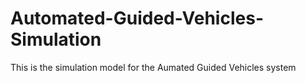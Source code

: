 # Automated-Guided-Vehicles-Simulation
This is the simulation model for the Aumated Guided Vehicles system
